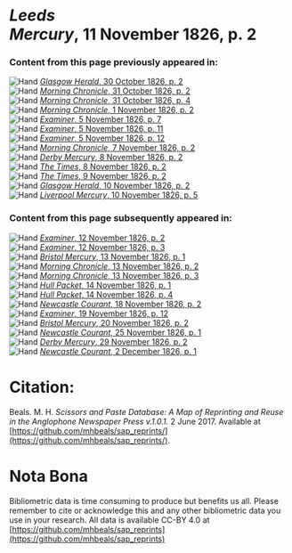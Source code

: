 # *Leeds Mercury*, 11 November 1826, p. 2  
  
### Content from this page previously appeared in:  
![Hand](http://scissorsandpaste.net/wp-content/uploads/2017/06/smallhandpointer.png) [*Glasgow Herald*, 30 October 1826, p. 2](https://mhbeals.github.io/sap_html/Glasgow-Herald/Glasgow-Herald-30-October-1826-p-2)  
![Hand](http://scissorsandpaste.net/wp-content/uploads/2017/06/smallhandpointer.png) [*Morning Chronicle*, 31 October 1826, p. 2](https://mhbeals.github.io/sap_html/Morning-Chronicle/Morning-Chronicle-31-October-1826-p-2)  
![Hand](http://scissorsandpaste.net/wp-content/uploads/2017/06/smallhandpointer.png) [*Morning Chronicle*, 31 October 1826, p. 4](https://mhbeals.github.io/sap_html/Morning-Chronicle/Morning-Chronicle-31-October-1826-p-4)  
![Hand](http://scissorsandpaste.net/wp-content/uploads/2017/06/smallhandpointer.png) [*Morning Chronicle*, 1 November 1826, p. 2](https://mhbeals.github.io/sap_html/Morning-Chronicle/Morning-Chronicle-1-November-1826-p-2)  
![Hand](http://scissorsandpaste.net/wp-content/uploads/2017/06/smallhandpointer.png) [*Examiner*, 5 November 1826, p. 7](https://mhbeals.github.io/sap_html/Examiner/Examiner-5-November-1826-p-7)  
![Hand](http://scissorsandpaste.net/wp-content/uploads/2017/06/smallhandpointer.png) [*Examiner*, 5 November 1826, p. 11](https://mhbeals.github.io/sap_html/Examiner/Examiner-5-November-1826-p-11)  
![Hand](http://scissorsandpaste.net/wp-content/uploads/2017/06/smallhandpointer.png) [*Examiner*, 5 November 1826, p. 12](https://mhbeals.github.io/sap_html/Examiner/Examiner-5-November-1826-p-12)  
![Hand](http://scissorsandpaste.net/wp-content/uploads/2017/06/smallhandpointer.png) [*Morning Chronicle*, 7 November 1826, p. 2](https://mhbeals.github.io/sap_html/Morning-Chronicle/Morning-Chronicle-7-November-1826-p-2)  
![Hand](http://scissorsandpaste.net/wp-content/uploads/2017/06/smallhandpointer.png) [*Derby Mercury*, 8 November 1826, p. 2](https://mhbeals.github.io/sap_html/Derby-Mercury/Derby-Mercury-8-November-1826-p-2)  
![Hand](http://scissorsandpaste.net/wp-content/uploads/2017/06/smallhandpointer.png) [*The Times*, 8 November 1826, p. 2](https://mhbeals.github.io/sap_html/The-Times/The-Times-8-November-1826-p-2)  
![Hand](http://scissorsandpaste.net/wp-content/uploads/2017/06/smallhandpointer.png) [*The Times*, 9 November 1826, p. 2](https://mhbeals.github.io/sap_html/The-Times/The-Times-9-November-1826-p-2)  
![Hand](http://scissorsandpaste.net/wp-content/uploads/2017/06/smallhandpointer.png) [*Glasgow Herald*, 10 November 1826, p. 2](https://mhbeals.github.io/sap_html/Glasgow-Herald/Glasgow-Herald-10-November-1826-p-2)  
![Hand](http://scissorsandpaste.net/wp-content/uploads/2017/06/smallhandpointer.png) [*Liverpool Mercury*, 10 November 1826, p. 5](https://mhbeals.github.io/sap_html/Liverpool-Mercury/Liverpool-Mercury-10-November-1826-p-5)  
  
### Content from this page subsequently appeared in:  
![Hand](http://scissorsandpaste.net/wp-content/uploads/2017/06/smallhandpointer.png) [*Examiner*, 12 November 1826, p. 2](https://mhbeals.github.io/sap_html/Examiner/Examiner-12-November-1826-p-2)  
![Hand](http://scissorsandpaste.net/wp-content/uploads/2017/06/smallhandpointer.png) [*Examiner*, 12 November 1826, p. 3](https://mhbeals.github.io/sap_html/Examiner/Examiner-12-November-1826-p-3)  
![Hand](http://scissorsandpaste.net/wp-content/uploads/2017/06/smallhandpointer.png) [*Bristol Mercury*, 13 November 1826, p. 1](https://mhbeals.github.io/sap_html/Bristol-Mercury/Bristol-Mercury-13-November-1826-p-1)  
![Hand](http://scissorsandpaste.net/wp-content/uploads/2017/06/smallhandpointer.png) [*Morning Chronicle*, 13 November 1826, p. 2](https://mhbeals.github.io/sap_html/Morning-Chronicle/Morning-Chronicle-13-November-1826-p-2)  
![Hand](http://scissorsandpaste.net/wp-content/uploads/2017/06/smallhandpointer.png) [*Morning Chronicle*, 13 November 1826, p. 3](https://mhbeals.github.io/sap_html/Morning-Chronicle/Morning-Chronicle-13-November-1826-p-3)  
![Hand](http://scissorsandpaste.net/wp-content/uploads/2017/06/smallhandpointer.png) [*Hull Packet*, 14 November 1826, p. 1](https://mhbeals.github.io/sap_html/Hull-Packet/Hull-Packet-14-November-1826-p-1)  
![Hand](http://scissorsandpaste.net/wp-content/uploads/2017/06/smallhandpointer.png) [*Hull Packet*, 14 November 1826, p. 4](https://mhbeals.github.io/sap_html/Hull-Packet/Hull-Packet-14-November-1826-p-4)  
![Hand](http://scissorsandpaste.net/wp-content/uploads/2017/06/smallhandpointer.png) [*Newcastle Courant*, 18 November 1826, p. 2](https://mhbeals.github.io/sap_html/Newcastle-Courant/Newcastle-Courant-18-November-1826-p-2)  
![Hand](http://scissorsandpaste.net/wp-content/uploads/2017/06/smallhandpointer.png) [*Examiner*, 19 November 1826, p. 12](https://mhbeals.github.io/sap_html/Examiner/Examiner-19-November-1826-p-12)  
![Hand](http://scissorsandpaste.net/wp-content/uploads/2017/06/smallhandpointer.png) [*Bristol Mercury*, 20 November 1826, p. 2](https://mhbeals.github.io/sap_html/Bristol-Mercury/Bristol-Mercury-20-November-1826-p-2)  
![Hand](http://scissorsandpaste.net/wp-content/uploads/2017/06/smallhandpointer.png) [*Newcastle Courant*, 25 November 1826, p. 1](https://mhbeals.github.io/sap_html/Newcastle-Courant/Newcastle-Courant-25-November-1826-p-1)  
![Hand](http://scissorsandpaste.net/wp-content/uploads/2017/06/smallhandpointer.png) [*Derby Mercury*, 29 November 1826, p. 2](https://mhbeals.github.io/sap_html/Derby-Mercury/Derby-Mercury-29-November-1826-p-2)  
![Hand](http://scissorsandpaste.net/wp-content/uploads/2017/06/smallhandpointer.png) [*Newcastle Courant*, 2 December 1826, p. 1](https://mhbeals.github.io/sap_html/Newcastle-Courant/Newcastle-Courant-2-December-1826-p-1)  


# Citation: 

Beals. M. H. *Scissors and Paste Database: A Map of Reprinting and Reuse in the Anglophone Newspaper Press v.1.0.1.* 2 June 2017. Available at [https://github.com/mhbeals/sap_reprints/](https://github.com/mhbeals/sap_reprints/). 

# Nota Bona

Bibliometric data is time consuming to produce but benefits us all. Please remember to cite or acknowledge this and any other bibliometric data you use in your research. All data is available CC-BY 4.0 at [https://github.com/mhbeals/sap_reprints](https://github.com/mhbeals/sap_reprints)